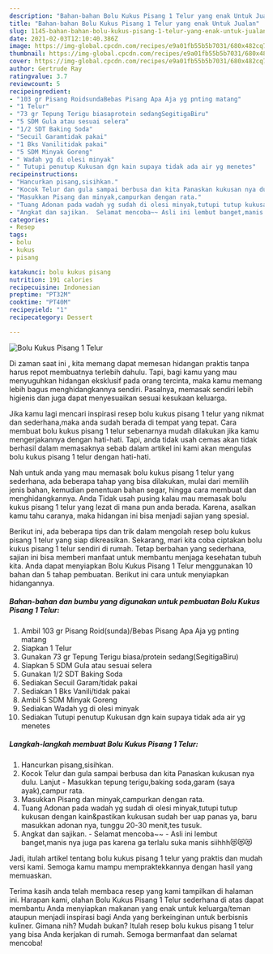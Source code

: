 ```yaml
---
description: "Bahan-bahan Bolu Kukus Pisang 1 Telur yang enak Untuk Jualan"
title: "Bahan-bahan Bolu Kukus Pisang 1 Telur yang enak Untuk Jualan"
slug: 1145-bahan-bahan-bolu-kukus-pisang-1-telur-yang-enak-untuk-jualan
date: 2021-02-03T12:10:40.386Z
image: https://img-global.cpcdn.com/recipes/e9a01fb55b5b7031/680x482cq70/bolu-kukus-pisang-1-telur-foto-resep-utama.jpg
thumbnail: https://img-global.cpcdn.com/recipes/e9a01fb55b5b7031/680x482cq70/bolu-kukus-pisang-1-telur-foto-resep-utama.jpg
cover: https://img-global.cpcdn.com/recipes/e9a01fb55b5b7031/680x482cq70/bolu-kukus-pisang-1-telur-foto-resep-utama.jpg
author: Gertrude Ray
ratingvalue: 3.7
reviewcount: 5
recipeingredient:
- "103 gr Pisang RoidsundaBebas Pisang Apa Aja yg pnting matang"
- "1 Telur"
- "73 gr Tepung Terigu biasaprotein sedangSegitigaBiru"
- "5 SDM Gula atau sesuai selera"
- "1/2 SDT Baking Soda"
- "Secuil Garamtidak pakai"
- "1 Bks Vanilitidak pakai"
- "5 SDM Minyak Goreng"
- " Wadah yg di olesi minyak"
- " Tutupi penutup Kukusan dgn kain supaya tidak ada air yg menetes"
recipeinstructions:
- "Hancurkan pisang,sisihkan."
- "Kocok Telur dan gula sampai berbusa dan kita Panaskan kukusan nya dulu. Lanjut  Masukkan tepung terigu,baking soda,garam (saya ayak),campur rata."
- "Masukkan Pisang dan minyak,campurkan dengan rata."
- "Tuang Adonan pada wadah yg sudah di olesi minyak,tutupi tutup kukusan dengan kain&amp;pastikan kukusan sudah ber uap panas ya, baru masukkan adonan nya, tunggu 20-30 menit,tes tusuk."
- "Angkat dan sajikan.  Selamat mencoba~~ Asli ini lembut banget,manis nya juga pas karena ga terlalu suka manis siihhh😻😻😻"
categories:
- Resep
tags:
- bolu
- kukus
- pisang

katakunci: bolu kukus pisang 
nutrition: 191 calories
recipecuisine: Indonesian
preptime: "PT32M"
cooktime: "PT40M"
recipeyield: "1"
recipecategory: Dessert

---
```



![Bolu Kukus Pisang 1 Telur](https://img-global.cpcdn.com/recipes/e9a01fb55b5b7031/680x482cq70/bolu-kukus-pisang-1-telur-foto-resep-utama.jpg)

Di zaman  saat ini , kita memang dapat memesan hidangan praktis tanpa harus repot membuatnya terlebih dahulu. Tapi, bagi kamu yang mau menyuguhkan hidangan eksklusif pada orang tercinta, maka kamu memang lebih bagus menghidangkannya sendiri. Pasalnya, memasak sendiri lebih higienis dan juga dapat menyesuaikan sesuai kesukaan keluarga.

Jika kamu lagi mencari inspirasi resep bolu kukus pisang 1 telur yang nikmat dan sederhana,maka anda sudah berada di tempat yang tepat. Cara membuat bolu kukus pisang 1 telur  sebenarnya mudah dilakukan jika kamu mengerjakannya dengan hati-hati. Tapi, anda tidak usah cemas akan tidak berhasil dalam memasaknya 
sebab dalam artikel ini kami akan mengulas bolu kukus pisang 1 telur dengan hati-hati.  



Nah untuk anda yang mau memasak bolu kukus pisang 1 telur yang sederhana, ada beberapa tahap yang bisa dilakukan, mulai dari memilih jenis bahan, kemudian penentuan bahan segar, hingga cara membuat dan menghidangkannya. Anda Tidak usah pusing kalau mau memasak bolu kukus pisang 1 telur yang lezat di mana pun anda berada. Karena, asalkan kamu  tahu caranya, maka hidangan ini bisa menjadi sajian yang spesial.

Berikut ini, ada beberapa tips dan trik dalam mengolah resep bolu kukus pisang 1 telur yang siap dikreasikan. Sekarang, mari kita coba ciptakan bolu kukus pisang 1 telur sendiri di rumah. Tetap berbahan yang sederhana, sajian ini bisa memberi manfaat untuk membantu menjaga kesehatan tubuh kita. Anda dapat menyiapkan Bolu Kukus Pisang 1 Telur menggunakan 10 bahan dan 5 tahap pembuatan. Berikut ini cara untuk menyiapkan hidangannya.

<!--inarticleads1-->

##### Bahan-bahan dan bumbu yang digunakan untuk pembuatan Bolu Kukus Pisang 1 Telur:

1. Ambil 103 gr Pisang Roid(sunda)/Bebas Pisang Apa Aja yg pnting matang
1. Siapkan 1 Telur
1. Gunakan 73 gr Tepung Terigu biasa/protein sedang(SegitigaBiru)
1. Siapkan 5 SDM Gula atau sesuai selera
1. Gunakan 1/2 SDT Baking Soda
1. Sediakan Secuil Garam/tidak pakai
1. Sediakan 1 Bks Vanili/tidak pakai
1. Ambil 5 SDM Minyak Goreng
1. Sediakan  Wadah yg di olesi minyak
1. Sediakan  Tutupi penutup Kukusan dgn kain supaya tidak ada air yg menetes




<!--inarticleads2-->

##### Langkah-langkah membuat Bolu Kukus Pisang 1 Telur:

1. Hancurkan pisang,sisihkan.
1. Kocok Telur dan gula sampai berbusa dan kita Panaskan kukusan nya dulu. Lanjut -  Masukkan tepung terigu,baking soda,garam (saya ayak),campur rata.
1. Masukkan Pisang dan minyak,campurkan dengan rata.
1. Tuang Adonan pada wadah yg sudah di olesi minyak,tutupi tutup kukusan dengan kain&amp;pastikan kukusan sudah ber uap panas ya, baru masukkan adonan nya, tunggu 20-30 menit,tes tusuk.
1. Angkat dan sajikan.  - Selamat mencoba~~ - Asli ini lembut banget,manis nya juga pas karena ga terlalu suka manis siihhh😻😻😻




Jadi, itulah artikel tentang  bolu kukus pisang 1 telur  yang praktis dan mudah versi kami. Semoga kamu mampu mempraktekkannya dengan hasil yang memuaskan. 

Terima kasih anda telah membaca resep yang kami tampilkan di halaman ini. Harapan kami, olahan  Bolu Kukus Pisang 1 Telur sederhana di atas dapat membantu Anda menyiapkan makanan yang enak untuk keluarga/teman ataupun menjadi inspirasi bagi Anda yang berkeinginan untuk berbisnis kuliner. Gimana nih? Mudah bukan? Itulah resep bolu kukus pisang 1 telur yang bisa Anda kerjakan di rumah. Semoga bermanfaat dan selamat mencoba!

